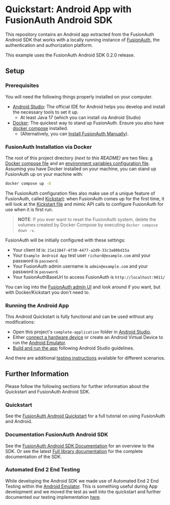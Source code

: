 # Quickstart: Android App with FusionAuth Android SDK

This repository contains an Android app extracted from the FusionAuth Android SDK that works with a locally running instance of [FusionAuth](https://fusionauth.io/), the authentication and authorization platform.

This example uses the FusionAuth Android SDK 0.2.0 release.

<!--
this and following tags, and the corresponding end tag, are used to delineate what is pulled into the FusionAuth docs site (the client libraries pages). Don't remove unless you also change the docs site.

Please also use ``` instead of indenting for code blocks. The backticks are translated correctly to adoc format.
-->

## Setup

### Prerequisites
<!--
tag::forDocSitePrerequisites[]
-->
You will need the following things properly installed on your computer.

- [Android Studio](https://developer.android.com/studio): The official IDE for Android helps you develop and install the necessary tools to set it up.
  - At least Java 17 (which you can install via Android Studio)
- [Docker](https://www.docker.com): The quickest way to stand up FusionAuth. Ensure you also have [docker compose](https://docs.docker.com/compose/) installed.
  - (Alternatively, you can [Install FusionAuth Manually](https://fusionauth.io/docs/v1/tech/installation-guide/)).
<!--
end::forDocSitePrerequisites[]
-->

### FusionAuth Installation via Docker
<!--
tag::forDocSiteDocker[]
-->
The root of this project directory _(next to this README)_ are two files: [a Docker compose file](./docker-compose.yml) and an [environment variables configuration file](./.env). Assuming you have Docker installed on your machine, you can stand up FusionAuth up on your machine with:

```bash
docker compose up -d
```

The FusionAuth configuration files also make use of a unique feature of FusionAuth, called [Kickstart](https://fusionauth.io/docs/v1/tech/installation-guide/kickstart): when FusionAuth comes up for the first time, it will look at the [Kickstart file](kickstart/kickstart.json) and mimic API calls to configure FusionAuth for use when it is first run. 

> **NOTE**: If you ever want to reset the FusionAuth system, delete the volumes created by Docker Compose by executing `docker compose down -v`. 

FusionAuth will be initially configured with these settings:
* Your client Id is: `21e13847-4f30-4477-a2d9-33c3a80bd15a`
* Your `Example Android App` test user `richard@example.com` and your password is `password`.
* Your FusionAuth admin username is `admin@example.com` and your password is `password`.
* Your fusionAuthBaseUrl to access FusionAuth is `http://localhost:9011/`

You can log into the [FusionAuth admin UI](http://localhost:9011/admin) and look around if you want, but with Docker/Kickstart you don't need to.
<!--
end::forDocSiteDocker[]
-->
### Running the Android App
<!--
tag::forDocSiteRun[]
-->
This Android Quickstart is fully functional and can be used without any modifications:

- Open this project's `complete-application` folder in [Android Studio](https://developer.android.com/studio).
- Either [connect a hardware device](https://developer.android.com/studio/run/device) or create an Android Virtual Device to run the [Android Emulator](https://developer.android.com/studio/run/emulator).
- [Build and run the app](https://developer.android.com/studio/run/) following Android Studio guidelines.

And there are additional [testing instructions](TESTING.md) available for different scenarios.
<!--
end::forDocSiteRun[]
-->
## Further Information

Please follow the following sections for further information about the Quickstart and FusionAuth Android SDK.

### Quickstart

See the [FusionAuth Android Quickstart](https://fusionauth.io/docs/quickstarts/quickstart-android-java-native-fusionauth-sdk/) for a full tutorial on using FusionAuth and Android.

### Documentation FusionAuth Android SDK

See the [FusionAuth Android SDK Documentation](https://fusionauth.io/docs/sdks/android-sdk) for an overview to the SDK. Or see the latest [Full library documentation](https://github.com/FusionAuth/fusionauth-android-sdk/blob/main/library/docs/index.md) for the complete documentation of the SDK.

### Automated End 2 End Testing

While developing the Android SDK we made use of Automated End 2 End Testing within the [Android Emulator](https://developer.android.com/studio/run/emulator). This is something useful during App development and we moved the test as well into the quickstart and further documented our testing implementation [here](TESTING.md).

<!--
Maintainer info on how to create the example App manually:

The example App is a copy from https://github.com/FusionAuth/fusionauth-android-sdk/tree/main/app by:

1. Create a new Android project with Kotlin and Gradle
2. copy the app/src folder from the sdk in to the app/ folder
3. copy the app/build.gradle.kts from the sdk in to the app/ folder
4. remove lint configuration for sarifReport from it
5. replace implementation(project(":library")) with implementation("io.fusionauth:fusionauth-android-sdk:0.1.1") and use accordingly the latest release version
6. copy the fusionauth/<latest version>/ from the sdk to fusionauth/
7. make sure gradlew is on the same version as the sdk by running e.g. ./gradlew wrapper --gradle-version 8.6
8. test the app by first starting fusionauth and then run the app.
9. once successful manually tested do a full End 2 End test by running ./gradlew clean connectedAndroidTest
10. once successful commit your changes
11. create a new tag according to the tag of the io.fusionauth:fusionauth-android-sdk e.g. 0.1.1
-->
